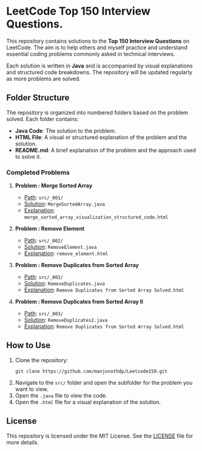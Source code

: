 
# LeetCode Top 150 Interview Questions.

This repository contains solutions to the **Top 150 Interview Questions** on LeetCode. The aim is to help others and myself practice and understand essential coding problems commonly asked in technical interviews.

Each solution is written in **Java** and is accompanied by visual explanations and structured code breakdowns. The repository will be updated regularly as more problems are solved.

## Folder Structure

The repository is organized into numbered folders based on the problem solved. Each folder contains:
- **Java Code**: The solution to the problem.
- **HTML File**: A visual or structured explanation of the problem and the solution.
- **README.md**: A brief explanation of the problem and the approach used to solve it.

### Completed Problems

1. **Problem : Merge Sorted Array**
   - [Path](src/_001): `src/_001/`
   - [Solution](src/_001/MergeSortedArray.java): `MergeSortedArray.java`
   - [Explanation](src/_001/merge_sorted_array_visualization_structured_code.html): `merge_sorted_array_visualization_structured_code.html`

2. **Problem : Remove Element**
   - [Path](src/_002): `src/_002/`
   - [Solution](src/_002/RemoveElement.java): `RemoveElement.java`
   - [Explanation](src/_002/remove_element.html): `remove_element.html`

3. **Problem : Remove Duplicates from Sorted Array**
   - [Path](src/_003): `src/_003/`
   - [Solution](src/_003/RemoveDuplicates.java): `RemoveDuplicates.java`
   - [Explanation](src/_003/Remove%20Duplicates%20from%20Sorted%20Array%20Solved.html): `Remove Duplicates from Sorted Array Solved.html`

4. **Problem : Remove Duplicates from Sorted Array II**
   - [Path](src/_004): `src/_003/`
   - [Solution](src/_004/RemoveDuplicates2.java): `RemoveDuplicates2.java`
   - [Explanation](src/_004/Remove%20Duplicates%202.html): `Remove Duplicates from Sorted Array Solved.html`

## How to Use

1. Clone the repository:
   ```
   git clone https://github.com/manjunathdp/Leetcode150.git
   ```
2. Navigate to the `src/` folder and open the subfolder for the problem you want to view.
3. Open the `.java` file to view the code.
4. Open the `.html` file for a visual explanation of the solution.

## License

This repository is licensed under the MIT License. See the [LICENSE](LICENSE) file for more details.
